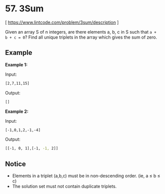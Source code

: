 # 57. 3Sum
[ https://www.lintcode.com/problem/3sum/description ]

Given an array S of n integers, are there elements a, b, c in S such that `a + b + c = 0`? Find all unique triplets in the array which gives the sum of zero.

## Example
**Example 1:**

Input:
```sh
[2,7,11,15]
```
Output:
```sh
[]
```

**Example 2:**

Input:
```sh
[-1,0,1,2,-1,-4]
```
Output:
```sh
[[-1, 0, 1],[-1, -1, 2]]
```

## Notice
- Elements in a triplet (a,b,c) must be in non-descending order. (ie, a ≤ b ≤ c)
- The solution set must not contain duplicate triplets.